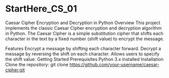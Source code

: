 # StartHere_CS_01
Caesar Cipher Encryption and Decryption in Python
Overview
This project implements the classic Caesar Cipher encryption and decryption algorithm in Python. The Caesar Cipher is a simple substitution cipher that shifts each character in the text by a fixed number (shift value) to encrypt the message.

Features
Encrypt a message by shifting each character forward.
Decrypt a message by reversing the shift on each character.
Allows users to specify the shift value.
Getting Started
Prerequisites
Python 3.x installed
Installation
Clone the repository:
git clone https://github.com/your-username/caesar-cipher.git
